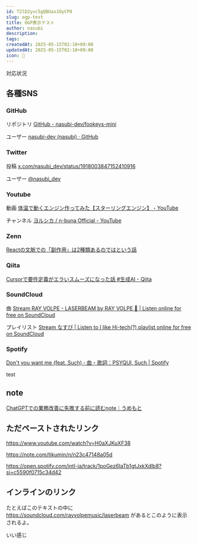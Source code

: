 ```yaml
---
id: T2lD2yvc5gQBUas1OyCP8
slug: ogp-test
title: OGP表示テスト
author: nasubi
description: 
tags: 
createdAt: 2025-05-15T02:10+09:00
updatedAt: 2025-05-15T02:10+09:00
icon: 🍆
---
```

対応状況


## 各種SNS
### GitHub
リポジトリ
[GitHub - nasubi-dev/fookeys-mini](https://github.com/nasubi-dev/fookeys-mini)

ユーザー
[nasubi-dev (nasubi) · GitHub](https://github.com/nasubi-dev)

### Twitter
投稿
[x.com/nasubi\_dev/status/1918003847152410916](https://x.com/nasubi_dev/status/1918003847152410916)

ユーザー
[@nasubi_dev](https://x.com/nasubi_dev)
### Youtube

動画
[体温で動くエンジン作ってみた【スターリングエンジン】 - YouTube](https://www.youtube.com/watch?v=H0aXJKuXF38)

チャンネル
[ヨルシカ / n-buna Official - YouTube](https://www.youtube.com/@nbuna)
### Zenn
[Reactの文脈での「副作用」は2種類あるのではという話](https://zenn.dev/uhyo/articles/react-two-side-effects)

### Qiita
[Cursorで要件定義がエラいスムーズになった話 #生成AI - Qiita](https://qiita.com/WdknWdkn/items/7c130f2febfdf33b31a4)

### SoundCloud
曲
[Stream RAY VOLPE - LASERBEAM by RAY VOLPE 🤖 \| Listen online for free on SoundCloud](https://soundcloud.com/rayvolpemusic/laserbeam)

プレイリスト
[Stream なすび \| Listen to I like Hi-tech(?) playlist online for free on SoundCloud](https://soundcloud.com/nasubl/sets/i-like)

### Spotify
[Don't you want me (feat. Such) ‑ 曲・歌詞：PSYQUI, Such \| Spotify](https://open.spotify.com/intl-ja/track/17mgN5KSmEgcZKF9d7qZ8a?si=896f4b82d018407a)

test
## note
[ChatGPTでの業務改善に失敗する前に読むnote｜うめもと](https://note.com/tikumin/n/n23c47148a05d)

## ただペーストされたリンク

https://www.youtube.com/watch?v=H0aXJKuXF38

https://note.com/tikumin/n/n23c47148a05d

https://open.spotify.com/intl-ja/track/1poGez6IaTb1gtJxkXdlb8?si=c5590f0715c34d42

## インラインのリンク
たとえばこのテキストの中に https://soundcloud.com/rayvolpemusic/laserbeam があるとこのように表示されるよ｡

いい感じ

